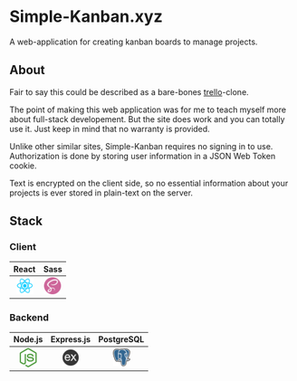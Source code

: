# Simple-Kanban.xyz

A web-application for creating kanban boards to manage projects.

## About

Fair to say this could be described as a bare-bones [trello](https://trello.com/)-clone.

The point of making this web application was for me to teach myself more about full-stack developement. 
But the site does work and you can totally use it. Just keep in mind that no warranty is provided.

Unlike other similar sites, Simple-Kanban requires no signing in to use. 
Authorization is done by storing user information in a JSON Web Token cookie.

Text is encrypted on the client side, so no essential information about your projects is ever stored in plain-text on the server.

## Stack

### Client

| React | Sass |
| :-: | :-: |
| <img src="img/react-logo.png" width="30"> | <img src="img/sass-logo.png" width="30"> |

### Backend

| Node.js | Express.js | PostgreSQL |
| :-: | :-: | :-: |
| <img src="img/nodejs-logo.png" width="30"> | <img src="img/expressjs-logo.png" width="30"> | <img src="img/psql-logo.png" width="30"> |
